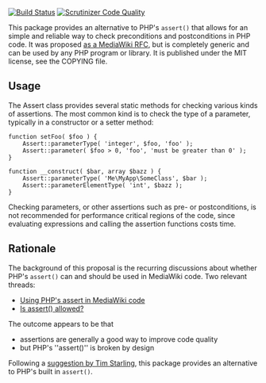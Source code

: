 [![Build Status](https://secure.travis-ci.org/wikimedia/Assert.svg)](https://travis-ci.org/wikimedia/Assert)
[![Scrutinizer Code Quality](https://scrutinizer-ci.com/g/wikimedia/Assert/badges/quality-score.png?b=master)](https://scrutinizer-ci.com/g/wikimedia/Assert/?branch=master)

This package provides an alternative to PHP's `assert()` that allows for an simple and reliable way
to check preconditions and postconditions in PHP code. It was proposed [as a MediaWiki RFC](https://www.mediawiki.org/wiki/Requests_for_comment/Assert),
but is completely generic and can be used by any PHP program or library. It is published under the
MIT license, see the COPYING file.

Usage
-------

The Assert class provides several static methods for checking various kinds of assertions.
The most common kind is to check the type of a parameter, typically in a constructor or a
setter method:

    function setFoo( $foo ) {
        Assert::parameterType( 'integer', $foo, 'foo' );
        Assert::parameter( $foo > 0, 'foo', 'must be greater than 0' );
    }

    function __construct( $bar, array $bazz ) {
        Assert::parameterType( 'Me\MyApp\SomeClass', $bar );
        Assert::parameterElementType( 'int', $bazz );
    }

Checking parameters, or other assertions such as pre- or postconditions, is not recommended for
performance critical regions of the code, since evaluating expressions and calling the assertion
functions costs time.


Rationale
-----------
The background of this proposal is the recurring discussions about whether PHP's `assert()`
can and should be used in MediaWiki code. Two relevant threads:
* [Using PHP's assert in MediaWiki code](http://www.gossamer-threads.com/lists/wiki/wikitech/275737)
* [Is assert() allowed?](http://www.gossamer-threads.com/lists/wiki/wikitech/378676)

The outcome appears to be that
* assertions are generally a good way to improve code quality
* but PHP's ''assert()'' is broken by design

Following a [suggestion by Tim Starling](http://www.gossamer-threads.com/lists/wiki/wikitech/378815#378815),
this package provides an alternative to PHP's built in `assert()`.

